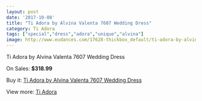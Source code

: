 ```yaml
---
layout: post
date: '2017-10-08'
title: "Ti Adora by Alvina Valenta 7607 Wedding Dress"
category: Ti Adora
tags: ["special","dress","adora","unique","alvina"]
image: http://www.eudances.com/17628-thickbox_default/ti-adora-by-alvina-valenta-7607-wedding-dress.jpg
---
```

Ti Adora by Alvina Valenta 7607 Wedding Dress

On Sales: **$318.99**
<a href="https://www.eudances.com/en/ti-adora/5138-ti-adora-by-alvina-valenta-7607-wedding-dress.html"><amp-img layout="responsive" width="600" height="600" src="//www.eudances.com/17628-thickbox_default/ti-adora-by-alvina-valenta-7607-wedding-dress.jpg" alt="Ti Adora by Alvina Valenta 7607 Wedding Dress 0" /></a>
<a href="https://www.eudances.com/en/ti-adora/5138-ti-adora-by-alvina-valenta-7607-wedding-dress.html"><amp-img layout="responsive" width="600" height="600" src="//www.eudances.com/17630-thickbox_default/ti-adora-by-alvina-valenta-7607-wedding-dress.jpg" alt="Ti Adora by Alvina Valenta 7607 Wedding Dress 1" /></a>
<a href="https://www.eudances.com/en/ti-adora/5138-ti-adora-by-alvina-valenta-7607-wedding-dress.html"><amp-img layout="responsive" width="600" height="600" src="//www.eudances.com/17629-thickbox_default/ti-adora-by-alvina-valenta-7607-wedding-dress.jpg" alt="Ti Adora by Alvina Valenta 7607 Wedding Dress 2" /></a>

Buy it: [Ti Adora by Alvina Valenta 7607 Wedding Dress](https://www.eudances.com/en/ti-adora/5138-ti-adora-by-alvina-valenta-7607-wedding-dress.html "Ti Adora by Alvina Valenta 7607 Wedding Dress")

View more: [Ti Adora](https://www.eudances.com/en/94-ti-adora "Ti Adora")